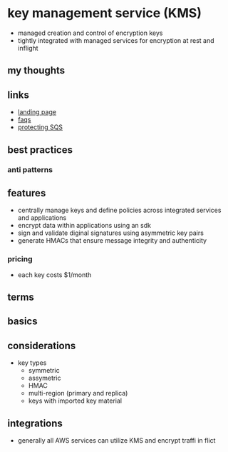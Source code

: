 # key management service (KMS)

- managed creation and control of encryption keys
- tightly integrated with managed services for encryption at rest and inflight

## my thoughts

## links

- [landing page](https://aws.amazon.com/kms/?did=ap_card&trk=ap_card)
- [faqs](https://aws.amazon.com/kms/faqs/?da=sec&sec=prep)
- [protecting SQS](https://docs.aws.amazon.com/AWSSimpleQueueService/latest/SQSDeveloperGuide/sqs-server-side-encryption.html)

## best practices

### anti patterns

## features

- centrally manage keys and define policies across integrated services and applications
- encrypt data within applications using an sdk
- sign and validate diginal signatures using asymmetric key pairs
- generate HMACs that ensure message integrity and authenticity

### pricing

- each key costs $1/month

## terms

## basics

## considerations

- key types
  - symmetric
  - assymetric
  - HMAC
  - multi-region (primary and replica)
  - keys with imported key material

## integrations

- generally all AWS services can utilize KMS and encrypt traffi in flict
